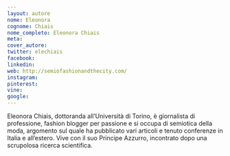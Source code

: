 ```yaml
---
layout: autore
nome: Eleonora
cognome: Chiais
nome_completo: Eleonora Chiais
meta: 
cover_autore:
twitter: elechiais
facebook:
linkedin:
web: http://semiofashionandthecity.com/
instagram:
pinterest:
vine:
google:
---
```

Eleonora Chiais, dottoranda all’Università di Torino, è giornalista di professione, fashion blogger per passione e si occupa di semiotica della moda, argomento sul quale ha pubblicato vari articoli e tenuto conferenze in Italia e all’estero. Vive con il suo Principe Azzurro, incontrato dopo una scrupolosa ricerca scientifica.

